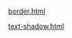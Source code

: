 [border.html](https://raw.github.com/ReneNyffenegger/development_misc/master/web/css/properties/border.html)

[text-shadow.html](https://raw.github.com/ReneNyffenegger/development_misc/master/web/css/properties/text-shadow.html)

